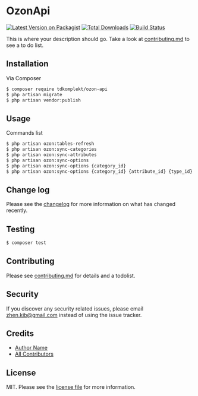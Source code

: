 # OzonApi

[![Latest Version on Packagist][ico-version]][link-packagist]
[![Total Downloads][ico-downloads]][link-downloads]
[![Build Status][ico-travis]][link-travis]

This is where your description should go. Take a look at [contributing.md](contributing.md) to see a to do list.

## Installation

Via Composer

``` bash
$ composer require tdkomplekt/ozon-api
$ php artisan migrate
$ php artisan vendor:publish 
```

## Usage

Commands list

``` bash
$ php artisan ozon:tables-refresh
$ php artisan ozon:sync-categories
$ php artisan ozon:sync-attributes
$ php artisan ozon:sync-options
$ php artisan ozon:sync-options {category_id}
$ php artisan ozon:sync-options {category_id} {attribute_id} {type_id}
```

## Change log

Please see the [changelog](changelog.md) for more information on what has changed recently.

## Testing

``` bash
$ composer test
```

## Contributing

Please see [contributing.md](contributing.md) for details and a todolist.

## Security

If you discover any security related issues, please email zhen.kib@gmail.com instead of using the issue tracker.

## Credits

- [Author Name][link-author]
- [All Contributors][link-contributors]

## License

MIT. Please see the [license file](license.md) for more information.

[ico-version]: https://img.shields.io/packagist/v/tdkomplekt/ozon-api.svg?style=flat-square
[ico-downloads]: https://img.shields.io/packagist/dt/tdkomplekt/ozon-api.svg?style=flat-square
[ico-travis]: https://img.shields.io/travis/tdkomplekt/ozon-api/master.svg?style=flat-square
[ico-styleci]: https://styleci.io/repos/12345678/shield

[link-packagist]: https://packagist.org/packages/tdkomplekt/ozon-api
[link-downloads]: https://packagist.org/packages/tdkomplekt/ozon-api
[link-travis]: https://travis-ci.org/tdkomplekt/ozon-api
[link-styleci]: https://styleci.io/repos/12345678
[link-author]: https://github.com/tdkomplekt
[link-contributors]: ../../contributors

